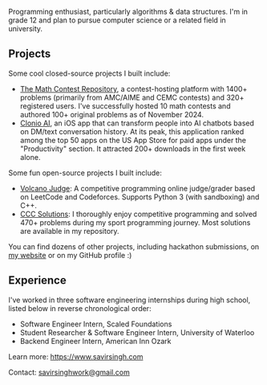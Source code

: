Programming enthusiast, particularly algorithms & data structures.
I'm in grade 12 and plan to pursue computer science or a related field in university.

## Projects
Some cool closed-source projects I built include:
- [The Math Contest Repository](https://mathcontestrepository.pythonanywhere.com), a contest-hosting platform with 1400+ problems (primarily from AMC/AIME and CEMC contests) and 320+ registered users. I've successfully hosted 10 math contests and authored 100+ original problems as of November 2024.
- [Clonio AI](https://clonioai.guessoword.com), an iOS app that can transform people into AI chatbots based on DM/text conversation history. At its peak, this application ranked among the top 50 apps on the US App Store for paid apps under the "Productivity" section. It attracted 200+ downloads in the first week alone.

Some fun open-source projects I built include:
- [Volcano Judge](https://github.com/savirsingh/volcano-judge): A competitive programming online judge/grader based on LeetCode and Codeforces. Supports Python 3 (with sandboxing) and C++.
- [CCC Solutions](https://github.com/savirsingh/ccc-solutions): I thoroughly enjoy competitive programming and solved 470+ problems during my sport programming journey. Most solutions are available in my repository.

You can find dozens of other projects, including hackathon submissions, on [my website](https://savirsingh.com/projects) or on my GitHub profile :)

## Experience
I've worked in three software engineering internships during high school, listed below in reverse chronological order:
- Software Engineer Intern, Scaled Foundations
- Student Researcher & Software Engineer Intern, University of Waterloo
- Backend Engineer Intern, American Inn Ozark

Learn more: https://www.savirsingh.com

Contact: savirsinghwork@gmail.com
